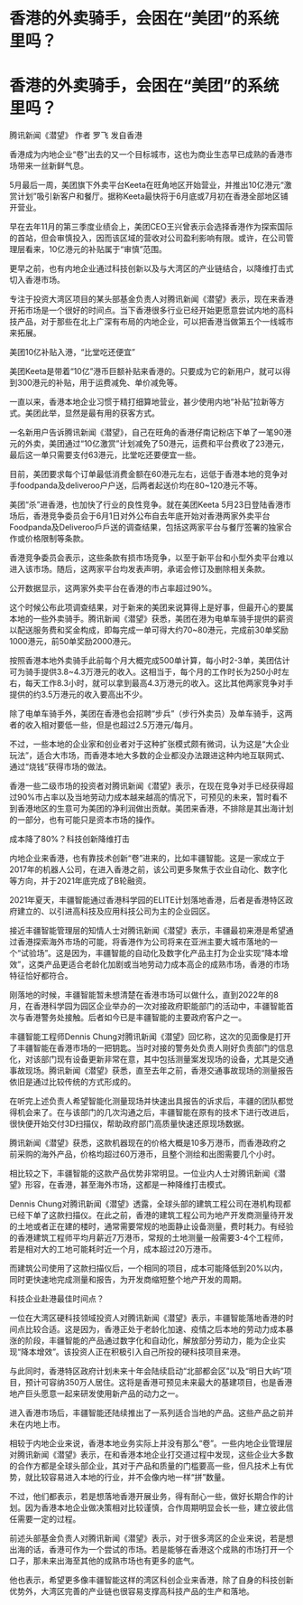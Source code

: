 # 香港的外卖骑手，会困在“美团”的系统里吗？

# 香港的外卖骑手，会困在“美团”的系统里吗？

腾讯新闻《潜望》 作者 罗飞 发自香港

香港成为内地企业“卷”出去的又一个目标城市，这也为商业生态早已成熟的香港市场带来一丝新鲜气息。

5月最后一周，美团旗下外卖平台Keeta在旺角地区开始营业，并推出10亿港元“激赏计划”吸引新客户和餐厅。据称Keeta最快将于6月底或7月初在香港全部地区铺开营业。

早在去年11月的第三季度业绩会上，美团CEO王兴曾表示会选择香港作为探索国际的首站，但会审慎投入，因而该区域的营收对公司盈利影响有限。或许，在公司管理层看来，10亿港元的补贴属于“审慎”范围。

更早之前，也有内地企业通过科技创新以及与大湾区的产业链结合，以降维打击式切入香港市场。

专注于投资大湾区项目的某头部基金负责人对腾讯新闻《潜望》表示，现在来香港开拓市场是一个很好的时间点。当下香港很多行业已经开始更愿意尝试内地的高科技产品，对于那些在北上广深有布局的内地企业，可以把香港当做第五个一线城市来拓展。

美团10亿补贴入港，“比堂吃还便宜”

美团Keeta是带着“10亿”港币巨额补贴来香港的。只要成为它的新用户，就可以得到300港元的补贴，用于运费减免、单价减免等。

一直以来，香港本地企业习惯于精打细算地营业，甚少使用内地“补贴”拉新等方式。美团此举，显然是最有用的获客方式。

一名新用户告诉腾讯新闻《潜望》，自己在旺角的香港仔南记粉店下单了一笔90港元的外卖，美团通过“10亿激赏”计划减免了50港元，运费和平台费收了23港元，最后这一单只需要支付63港元，比堂吃还要便宜一些。

目前，美团要求每个订单最低消费金额在60港元左右，远低于香港本地的竞争对手foodpanda及deliveroo户户送，后两者起送价均在80~120港元不等。

美团“杀”进香港，也加快了行业的良性竞争。就在美团Keeta
5月23日登陆香港市场后，香港竞争委员会于6月1日对外公布自去年底开始对香港两家外卖平台Foodpanda及Deliveroo戶戶送的调查结果，包括这两家平台与餐厅签署的独家合作或价格限制等条款。

香港竞争委员会表示，这些条款有损市场竞争，以至于新平台和小型外卖平台难以进入该市场。随后，这两家平台均发表声明，承诺会修订及删除相关条款。

公开数据显示，这两家外卖平台在香港的市占率超过90%。

这个时候公布此项调查结果，对于新来的美团来说算得上是好事，但最开心的要属本地的一些外卖骑手。腾讯新闻《潜望》获悉，美团在港为电单车骑手提供的薪资以配送服务费和奖金构成，即每完成一单可得大约70~80港元，完成前30单奖励1000港元，前50单奖励2000港元。

按照香港本地外卖骑手此前每个月大概完成500单计算，每小时2-3单，美团估计可为骑手提供3.8~4.3万港元的收入。这相当于，每个月的工作时长为250小时左右，每天工作8.3小时，就可以拿到最高4.3万港元的收入。这比其他两家竞争对手提供的约3.5万港元的收入要高出不少。

除了电单车骑手外，美团在香港也会招聘“步兵”（步行外卖员）及单车骑手，这两者的收入相对要低一些，但是也超过2.5万港元/每月。

不过，一些本地的企业家和创业者对于这种扩张模式颇有微词，认为这是“大企业玩法”，适合大市场，而香港本地大多数的企业都没办法跟进这种内地互联网式、通过“烧钱”获得市场的做法。

香港一些二级市场的投资者对腾讯新闻《潜望》表示，在现在竞争对手已经获得超过90%市占率以及当地劳动力成本越来越高的情况下，可预见的未来，暂时看不到香港地区的生意可为美团的净利润做出贡献。美团来香港，不排除是其出海计划的一部分，也有可能只是资本市场的操作。

成本降了80%？科技创新降维打击

内地企业来香港，也有靠技术创新“卷”进来的，比如丰疆智能。这是一家成立于2017年的机器人公司，在进入香港之前，该公司更多聚焦于农业自动化、数字化等方向，并于2021年底完成了B轮融资。

2021年夏天，丰疆智能通过香港科学园的ELITE计划落地香港，后者是香港特区政府建立的、以引进高科技及应用科技公司为主的企业园区。

接近丰疆智能管理层的知情人士对腾讯新闻《潜望》表示，丰疆最初来港是希望通过香港探索海外市场的可能，将香港作为公司将来在亚洲主要大城市落地的一个“试验场”。这是因为，丰疆智能的自动化及数字化产品主打为企业实现“降本增效”，这类产品更适合老龄化加剧或当地劳动力成本高企的成熟市场，香港的市场特征恰好都符合。

刚落地的时候，丰疆智能暂未想清楚在香港市场可以做什么，直到2022年的8月，在香港科学园为园区企业举办的一次对接政府职能部门的活动中，丰疆智能首次与香港警务处接触。后者如今已是丰疆智能的主要政府客户之一。

丰疆智能工程师Dennis
Chung对腾讯新闻《潜望》回忆称，这次的见面像是打开了丰疆智能在香港市场的一把钥匙。当时对接的警务处负责人刚好负责部门的信息化，对该部门现有设备更新非常在意，其中包括测量案发现场的设备，尤其是交通事故现场。腾讯新闻《潜望》获悉，直至去年之前，香港交通事故现场的测量报告依旧是通过比较传统的方式形成的。

在听完上述负责人希望智能化测量现场并快速出具报告的诉求后，丰疆的团队都觉得机会来了。在与该部门的几次沟通之后，丰疆智能在原有的技术下进行改进后，很快便开始交付3D扫描仪，帮助政府部门高质量快速还原现场数据。

腾讯新闻《潜望》获悉，这款机器现在的价格大概是10多万港币，而香港政府之前采购的海外产品，价格均超过60万港币，且整个测绘和出图需要几个小时。

相比较之下，丰疆智能的这款产品优势非常明显。一位业内人士对腾讯新闻《潜望》形容，在香港，甚至海外市场，这都是一种降维打击模式。

Dennis
Chung对腾讯新闻《潜望》透露，全球头部的建筑工程公司在港机构现都已经下单了这款扫描仪。在此之前，香港的建筑工程公司为地产开发商测量待开发的土地或者正在建的楼时，通常需要常规的地面静止设备测量，费时耗力。有经验的香港建筑工程师平均月薪近7万港币，常规的土地测量一般需要3-4个工程师，若是相对大的工地可能耗时近一个月，成本超过20万港币。

而建筑公司使用了这款扫描仪后，一个相同的项目，成本可能降低到20%以内，同时更快速地完成测量和报告，为开发商缩短整个地产开发的周期。

科技企业赴港最佳时间点？

一位在大湾区硬科技领域投资人对腾讯新闻《潜望》表示，丰疆智能落地香港的时间点比较合适。这是因为，香港正处于老龄化加速、疫情之后本地的劳动力成本暴涨的阶段，丰疆智能的产品通过数字化和自动化，解放部分劳动力，能为企业实现“降本增效”。该投资人正在积极引入自己所投的硬科技项目来港。

与此同时，香港特区政府计划未来十年会陆续启动“北部都会区”以及“明日大屿”项目，预计可容纳350万人居住。这将是香港可预见未来最大的基建项目，也是香港地产巨头愿意一起来研发使用新产品的动力之一。

进入香港市场后，丰疆智能还陆续推出了一系列适合当地的产品。这些产品之前并未在内地上市。

相较于内地企业来说，香港本地业务实际上并没有那么“卷”。一些内地企业管理层对腾讯新闻《潜望》表示，在和香港本地企业打交道过程中发现，这些企业大多数的合作方都是全球头部企业，其对于产品和质量的门槛要高一些，但凡技术上有优势，就比较容易进入本地的行业，并不会像内地一样“拼”数量。

不过，他们都表示，若是想落地香港开展业务，得有耐心一些，做好长期合作的计划。因为香港本地企业做决策相对比较谨慎，合作周期明显会长一些，建立彼此信任需要一定的过程。

前述头部基金负责人对腾讯新闻《潜望》表示，对于很多湾区的企业来说，若是想出海的话，香港可作为一个尝试的市场。若是能够在香港这个成熟的市场打开一个口子，那未来出海至其他的成熟市场也有更多的底气。

他也表示，希望更多像丰疆智能这样的湾区科创企业来香港，除了自身的科技创新优势外，大湾区完善的产业链也很容易支撑高科技产品的生产和落地。

